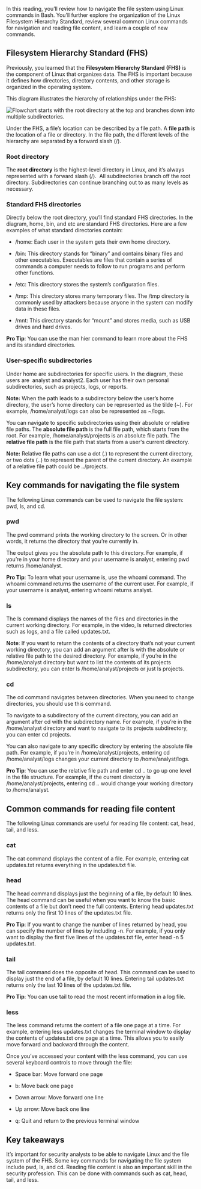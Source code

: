 In this reading, you’ll review how to navigate the file system using Linux commands in Bash. You’ll further explore the organization of the Linux Filesystem Hierarchy Standard, review several common Linux commands for navigation and reading file content, and learn a couple of new commands.

## Filesystem Hierarchy Standard (FHS)

Previously, you learned that the **Filesystem Hierarchy Standard** **(FHS)** is the component of Linux that organizes data. The FHS is important because it defines how directories, directory contents, and other storage is organized in the operating system.

This diagram illustrates the hierarchy of relationships under the FHS:

![Flowchart starts with the root directory at the top and branches down into multiple subdirectories.](https://d3c33hcgiwev3.cloudfront.net/imageAssetProxy.v1/j0RYvFG7TpGNNfni5SSa0Q_012d7d577b564b4fa3ead21d3f69ebf1_Dvcfull14z4M8iWFX3SE6wnrTefQLql8gas9ICAiKpixcG31SsHLbQmACjE1B4qfpEwTcHfkiD1hxEVGhjyYngw0-fXASC-TSuTgXTBpz_qS4pmXtp-Y7i7giD3GJKCkvajg0PzNebmAf6wDKOBNL-SrMDhBJhsE4yH5Es2_bKRVPC0goRafLVPJs81beg?expiry=1700352000000&hmac=Md-Y2CyPKX7Tw8c7syGIuH4BMnwQV1ymtfuhpHKfJvk)

Under the FHS, a file’s location can be described by a file path. A **file path** is the location of a file or directory. In the file path, the different levels of the hierarchy are separated by a forward slash (/).

### **Root directory**

The **root directory** is the highest-level directory in Linux, and it’s always represented with a forward slash (/).  All subdirectories branch off the root directory. Subdirectories can continue branching out to as many levels as necessary.

### Standard FHS directories

Directly below the root directory, you’ll find standard FHS directories. In the diagram, home, bin, and etc are standard FHS directories. Here are a few examples of what standard directories contain:

- /home: Each user in the system gets their own home directory.
    
- /bin: This directory stands for “binary” and contains binary files and other executables. Executables are files that contain a series of commands a computer needs to follow to run programs and perform other functions.
    
- /etc: This directory stores the system’s configuration files.
    
- /tmp: This directory stores many temporary files. The /tmp directory is commonly used by attackers because anyone in the system can modify data in these files.
    
- /mnt: This directory stands for “mount” and stores media, such as USB drives and hard drives.
    

**Pro Tip**: You can use the man hier command to learn more about the FHS and its standard directories.

### **User-specific subdirectories**

Under home are subdirectories for specific users. In the diagram, these users are  analyst and analyst2. Each user has their own personal subdirectories, such as projects, logs, or reports.

**Note:** When the path leads to a subdirectory below the user’s home directory, the user’s home directory can be represented as the tilde (~). For example, /home/analyst/logs can also be represented as ~/logs.

You can navigate to specific subdirectories using their absolute or relative file paths. The **absolute file path** is the full file path, which starts from the root. For example, /home/analyst/projects is an absolute file path. The **relative file path** is the file path that starts from a user's current directory.

**Note:** Relative file paths can use a dot (.) to represent the current directory, or two dots (..) to represent the parent of the current directory. An example of a relative file path could be ../projects.

## Key commands for navigating the file system

The following Linux commands can be used to navigate the file system: pwd, ls, and cd.

### **pwd**

The pwd command prints the working directory to the screen. Or in other words, it returns the directory that you’re currently in. 

The output gives you the absolute path to this directory. For example, if you’re in your home directory and your username is analyst, entering pwd returns /home/analyst. 

**Pro Tip**: To learn what your username is, use the whoami command. The whoami command returns the username of the current user. For example, if your username is analyst, entering whoami returns analyst.

### **ls**

The ls command displays the names of the files and directories in the current working directory. For example, in the video, ls returned directories such as logs, and a file called updates.txt. 

**Note**: If you want to return the contents of a directory that’s not your current working directory, you can add an argument after ls with the absolute or relative file path to the desired directory. For example, if you’re in the /home/analyst directory but want to list the contents of its projects subdirectory, you can enter ls /home/analyst/projects or just ls projects.

### **cd**

The cd command navigates between directories. When you need to change directories, you should use this command.

To navigate to a subdirectory of the current directory, you can add an argument after cd with the subdirectory name. For example, if you’re in the /home/analyst directory and want to navigate to its projects subdirectory, you can enter cd projects.

You can also navigate to any specific directory by entering the absolute file path. For example, if you’re in /home/analyst/projects, entering cd /home/analyst/logs changes your current directory to /home/analyst/logs.

**Pro Tip**: You can use the relative file path and enter cd .. to go up one level in the file structure. For example, if the current directory is /home/analyst/projects, entering cd .. would change your working directory to /home/analyst. 

## Common commands for reading file content

The following Linux commands are useful for reading file content: cat, head, tail, and less.

### **cat**

The cat command displays the content of a file. For example, entering cat updates.txt returns everything in the updates.txt file.

### **head**

The head command displays just the beginning of a file, by default 10 lines. The head command can be useful when you want to know the basic contents of a file but don’t need the full contents. Entering head updates.txt returns only the first 10 lines of the updates.txt file.

**Pro Tip**: If you want to change the number of lines returned by head, you can specify the number of lines by including -n. For example, if you only want to display the first five lines of the updates.txt file, enter head -n 5 updates.txt.

### **tail**

The tail command does the opposite of head. This command can be used to display just the end of a file, by default 10 lines. Entering tail updates.txt returns only the last 10 lines of the updates.txt file.

**Pro Tip**: You can use tail to read the most recent information in a log file.

### **less**

The less command returns the content of a file one page at a time. For example, entering less updates.txt changes the terminal window to display the contents of updates.txt one page at a time. This allows you to easily move forward and backward through the content. 

Once you’ve accessed your content with the less command, you can use several keyboard controls to move through the file:

- Space bar: Move forward one page
    
- b: Move back one page
    
- Down arrow: Move forward one line
    
- Up arrow: Move back one line
    
- q: Quit and return to the previous terminal window
    

## Key takeaways

It’s important for security analysts to be able to navigate Linux and the file system of the FHS. Some key commands for navigating the file system include pwd, ls, and cd. Reading file content is also an important skill in the security profession. This can be done with commands such as cat, head, tail, and less.